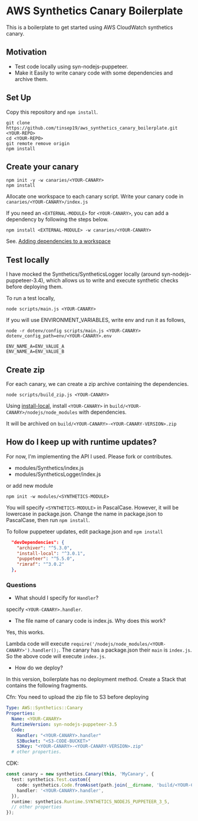 # AWS Synthetics Canary Boilerplate

This is a boilerplate to get started using AWS CloudWatch synthetics canary.

## Motivation

- Test code locally using syn-nodejs-puppeteer.
- Make it Easily to write canary code with some dependencies and archive them.

## Set Up

Copy this repository and `npm install`.

```shell
git clone https://github.com/tinsep19/aws_synthetics_canary_boilerplate.git <YOUR-REPO>
cd <YOUR-REPO>
git remote remove origin
npm install
```

## Create your canary

```shell
npm init -y -w canaries/<YOUR-CANARY>
npm install
```

Allocate one workspace to each canary script.
Write your canary code in `canaries/<YOUR-CANARY>/index.js`

If you need an `<EXTERNAL-MODULE>` for `<YOUR-CANARY>`, you can add a dependency by following the steps below.

`npm install <EXTERNAL-MODULE> -w canaries/<YOUR-CANARY>`

See. [Adding dependencies to a workspace](https://docs.npmjs.com/cli/v7/using-npm/workspaces#adding-dependencies-to-a-workspace)

## Test locally

I have mocked the Synthetics/SyntheticsLogger locally (around syn-nodejs-puppeteer-3.4),
which allows us to write and execute synthetic checks before deploying them.

To run a test locally,

`node scripts/main.js <YOUR-CANARY>`

If you will use ENVIRONMENT_VARIABLES, write env and run it as follows,

`node -r dotenv/config scripts/main.js <YOUR-CANARY> dotenv_config_path=env/<YOUR-CANARY>.env`

```.env
ENV_NAME_A=ENV_VALUE_A
ENV_NAME_A=ENV_VALUE_B
```

## Create zip

For each canary, we can create a zip archive containing the dependencies.

`node scripts/build_zip.js <YOUR-CANARY>`

Using [install-local](https://www.npmjs.com/package/install-local), install `<YOUR-CANARY>` in `build/<YOUR-CANARY>/nodejs/node_modules` with dependencies.

It will be archived on `build/<YOUR-CANARY>-<YOUR-CANARY-VERSION>.zip`

## How do I keep up with runtime updates?

For now, I'm implementing the API I used.
Please fork or contributes.

- modules/Synthetics/index.js
- modules/SyntheticsLogger/index.js

or add new module

`npm init -w modules/<SYNTHETICS-MODULE>`

You will specify `<SYNTHETICS-MODULE>` in PascalCase. However, it will be lowercase in package.json.
Change the name in package.json to PascalCase, then run `npm install`.

To follow puppeteer updates, edit package.json and `npm install`

```package.json
  "devDependencies": {
    "archiver": "^5.3.0",
    "install-local": "^3.0.1",
    "puppeteer": "^5.5.0",
    "rimraf": "^3.0.2"
  },
```

### Questions

- What should I specify for `Handler`?

specify `<YOUR-CANARY>.handler`.

- The file name of canary code is index.js. Why does this work?

Yes, this works.

Lambda code will execute `require('/nodejs/node_modules/<YOUR-CANARY>').handler();`.
The canary has a package.json their `main` is `index.js`.
So the above code will execute `index.js`.

- How do we deploy?

In this version, boilerplate has no deployment method.
Create a Stack that contains the following fragments.

Cfn: You need to upload the zip file to S3 before deploying

```yaml
Type: AWS::Synthetics::Canary
Properties: 
  Name: <YOUR-CANARY>
  RuntimeVersion: syn-nodejs-puppeteer-3.5
  Code: 
    Handler: "<YOUR-CANARY>.handler"
    S3Bucket: "<S3-CODE-BUCKET>"
    S3Key: "<YOUR-CANARY>-<YOUR-CANARY-VERSION>.zip"
  # other properties.
```

CDK:

```ts
const canary = new synthetics.Canary(this, 'MyCanary', {
  test: synthetics.Test.custom({
    code: synthetics.Code.fromAsset(path.join(__dirname, 'build/<YOUR-CANARY>-<YOUR-CANARY-VERSION>.zip')),
    handler: '<YOUR-CANARY>.handler',
  }),
  runtime: synthetics.Runtime.SYNTHETICS_NODEJS_PUPPETEER_3_5,
  // other properties
});
```
